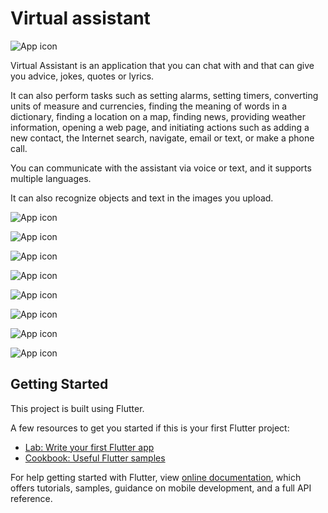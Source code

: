 # Virtual assistant

![App icon](https://lh3.googleusercontent.com/lM1HGR_VCgf3FQMiwD66SpyT43lb0SF82sure7hhx0_ASsCdSbSbDqLF3Rp0pGEMtmY=s180-rw)

Virtual Assistant is an application that you can chat with and that can give you advice, jokes, quotes or lyrics.

It can also perform tasks such as setting alarms, setting timers, converting units of measure and currencies, finding the meaning of words in a dictionary, finding a location on a map, finding news, providing weather information, opening a web page, and initiating actions such as adding a new contact, the Internet search, navigate, email or text, or make a phone call.

You can communicate with the assistant via voice or text, and it supports multiple languages.

It can also recognize objects and text in the images you upload.

![App icon](https://lh3.googleusercontent.com/xa3fFsrdPmYV4TOkPa0OJhdOsFiMLyALr9sIqQliUEuoMzZXL_nHlcZDOvuaTCsLF_s=w720-h310-rw)

![App icon](https://lh3.googleusercontent.com/XI9RXV_p0E6OmnazI3AoyW82Ybd5xJqeUHJYi05iyZw5-qjIi45NY7DkU_MNAWeKY5Cs=w720-h310-rw)

![App icon](https://lh3.googleusercontent.com/-qEQEW2fYumQpOhN7vjdajUM6HHut6OYzwrHDr5mx1qjQSCWHN7THLXfjrC9fN4dqtA=w720-h310-rw)

![App icon](https://lh3.googleusercontent.com/kNnGG_YBXtxeVyDwZkbS-FwhYfWZlw8-HiALnXO2--BMH4ybk34Ad13Er7s53N6pVSg=w720-h310-rw)

![App icon](https://lh3.googleusercontent.com/g9IvUbuyMHlkVP2oKx2D279V1s4ULdC87k3-fFrjVcGNF75AAZw5VfdyFBp2nrVnswe9=w720-h310-rw)

![App icon](https://lh3.googleusercontent.com/Yxx4HJA43a0W5sM__eCUH-u-8YGO2zQ9NCg7XCfruIy7VSLeyDWCMqjoendPsNiBhg=w720-h310-rw)

![App icon](https://lh3.googleusercontent.com/Hxau6AMID9Ug4cVF6y9AD5wORCoWz8WQbGwhblrq3TaNVucMpyS-2aKE-awMY2sYaQ=w720-h310-rw)

![App icon](https://lh3.googleusercontent.com/LT-ntK-QoB76la_SiCVJTMXwecHaqdAI212oMn0knOFGcr5whUX-6z378ytDmhdxgQ=w720-h310-rw)

## Getting Started

This project is built using Flutter.

A few resources to get you started if this is your first Flutter project:

- [Lab: Write your first Flutter app](https://flutter.dev/docs/get-started/codelab)
- [Cookbook: Useful Flutter samples](https://flutter.dev/docs/cookbook)

For help getting started with Flutter, view [online documentation](https://flutter.dev/docs), which offers tutorials, samples, guidance on mobile development, and a full API reference.
